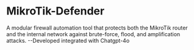 # MikroTik-Defender
A modular firewall automation tool that protects both the MikroTik router and the internal network against brute-force, flood, and amplification attacks.
--Developed integrated with Chatgpt-4o
